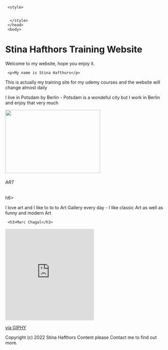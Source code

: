 
<html>
 <head>
    <meta charset="utf-8">
     <head><title>Stina H Test training Webstie - Udemy Student</title>

      
     <style>
  
 
      </style>
     </head>
     <body> 
   <h1>Stina Hafthors Training Website</h1>

   <p>Welcome to my website, hope you enjoy it.</p>
   
     <p>My name is Stina Hafthors</p>

   <p>This is actually my training site for my udemy courses and the website will change almost daily</p>

   <p>I live in Potsdam by Berlin - Potsdam is a wondeful city but I work in Berlin and enjoy that very much</p>

   <img src="https://i.giphy.com/media/v1.Y2lkPTc5MGI3NjExaDdlN2Q5NnJzcTQzZ3JtM3Rva281aGF5NTMweWt5eHVsejJ0ZmVheSZlcD12MV9pbnRlcm5hbF9naWZfYnlfaWQmY3Q9Zw/mBLYrKaZJACmtum22X/giphy.gif" width="300" height="200">


<h6>ART</h6>h6>

<p>I love art and I like to to to Art Gallery every day - I like classic Art as well as funny and modern Art</p>

     <h3>Marc Chagal</h3>

<iframe src="https://giphy.com/embed/daNoU5IlCJyuMWAnbf" width="280" height="289" style="" frameBorder="0" class="giphy-embed" allowFullScreen></iframe><p><a href="https://giphy.com/gifs/daNoU5IlCJyuMWAnbf">via GIPHY</a></p>




<footer class="footer">Copyright (c) 2022 Stina Hafthors Content please Contact
    me to find out more.</footer>
</footer>

</body>
</html>
